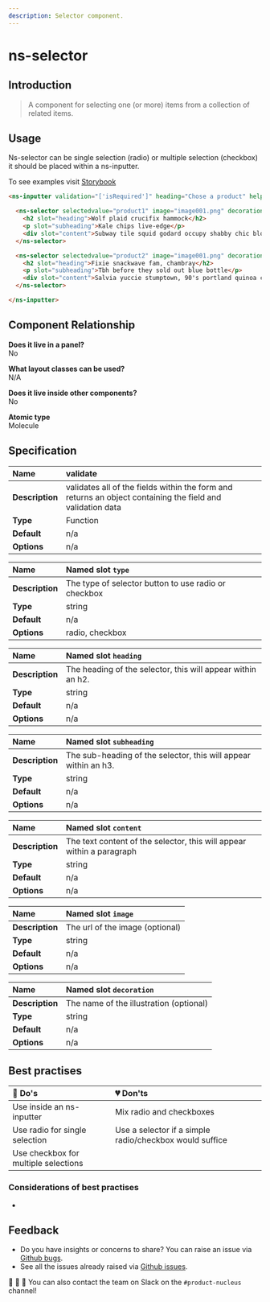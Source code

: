 ```yaml
---
description: Selector component.
---
```


# ns-selector

## Introduction

> A component for selecting one (or more) items from a collection of related items.

## Usage

Ns-selector can be single selection (radio) or multiple selection (checkbox) it should be placed within a ns-inputter.

To see examples visit [Storybook](https://nucleus.bgdigital.xyz/demo/index.html?path=/story/ns-inputter--selectorradio)


```html
<ns-inputter validation="['isRequired']" heading="Chose a product" helper="" name="product">

  <ns-selector selectedvalue="product1" image="image001.png" decoration="boiler" label="This is the label text" type="radio">
    <h2 slot="heading">Wolf plaid crucifix hammock</h2>
    <p slot="subheading">Kale chips live-edge</p>
    <div slot="content">Subway tile squid godard occupy shabby chic blog hell</div>
  </ns-selector>

  <ns-selector selectedvalue="product2" image="image001.png" decoration="appliance" label="This is the label text" type="radio">
    <h2 slot="heading">Fixie snackwave fam, chambray</h2>
    <p slot="subheading">Tbh before they sold out blue bottle</p>
    <div slot="content">Salvia yuccie stumptown, 90's portland quinoa chambray.</div>
  </ns-selector>

</ns-inputter>
```


## Component Relationship

**Does it live in a panel?**  
No

**What layout classes can be used?**  
N/A

**Does it live inside other components?**  
No

**Atomic type**  
Molecule

## Specification

| **Name** | validate |
| :--- | :--- |
| **Description** | validates all of the fields within the form and returns an object containing the field and validation data |
| **Type** | Function |
| **Default** | n/a |
| **Options** | n/a |

| **Name**| Named slot `type` |
| :--- | :--- |
| **Description** | The type of selector button to use radio or checkbox |
| **Type** | string |
| **Default** | n/a |
| **Options** | radio, checkbox |

| **Name**| Named slot `heading` |
| :--- | :--- |
| **Description** | The heading of the selector, this will appear within an h2. |
| **Type** | string |
| **Default** | n/a |
| **Options** | n/a |

| **Name**| Named slot `subheading` |
| :--- | :--- |
| **Description** | The sub-heading of the selector, this will appear within an h3. |
| **Type** | string |
| **Default** | n/a |
| **Options** | n/a |

| **Name**| Named slot `content` |
| :--- | :--- |
| **Description** | The text content of the selector, this will appear within a paragraph |
| **Type** | string |
| **Default** | n/a |
| **Options** | n/a |

| **Name**| Named slot `image` |
| :--- | :--- |
| **Description** | The url of the image (optional) |
| **Type** | string |
| **Default** | n/a |
| **Options** | n/a |

| **Name**| Named slot `decoration` |
| :--- | :--- |
| **Description** | The name of the illustration (optional) |
| **Type** | string |
| **Default** | n/a |
| **Options** | n/a |


## Best practises

| 💚 Do's | 💔 Don'ts |
| :--- | :--- |
| Use inside an ns-inputter | Mix radio and checkboxes |
| Use radio for single selection | Use a selector if a simple radio/checkbox would suffice |
| Use checkbox for multiple selections | |


### Considerations of best practises

* 

## Feedback

* Do you have insights or concerns to share? You can raise an issue via [Github bugs](https://github.com/ConnectedHomes/nucleus/issues/new?assignees=&labels=Bug&template=a--bug-report.md&title=[bug]%20[ns-form]).
* See all the issues already raised via [Github issues](https://github.com/connectedHomes/nucleus/issues?utf8=%E2%9C%93&q=is%3Aopen+is%3Aissue+label%3ABug+[ns-form]).

💩 🎉 🦄 You can also contact the team on Slack on the `#product-nucleus` channel!
